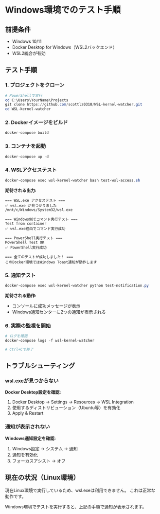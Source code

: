 # Windows環境でのテスト手順

## 前提条件

- Windows 10/11
- Docker Desktop for Windows（WSL2バックエンド）
- WSL2統合が有効

## テスト手順

### 1. プロジェクトをクローン

```powershell
# PowerShellで実行
cd C:\Users\YourName\Projects
git clone https://github.com/scottlz0310/WSL-kernel-watcher.git
cd WSL-kernel-watcher
```

### 2. Dockerイメージをビルド

```powershell
docker-compose build
```

### 3. コンテナを起動

```powershell
docker-compose up -d
```

### 4. WSLアクセステスト

```powershell
docker-compose exec wsl-kernel-watcher bash test-wsl-access.sh
```

**期待される出力:**
```
=== WSL.exe アクセステスト ===
✅ wsl.exe が見つかりました
/mnt/c/Windows/System32/wsl.exe

=== Windows側でコマンド実行テスト ===
Test from container
✅ wsl.exe経由でコマンド実行成功

=== PowerShell実行テスト ===
PowerShell Test OK
✅ PowerShell実行成功

=== 全てのテストが成功しました！ ===
このDocker環境ではWindows Toast通知が動作します
```

### 5. 通知テスト

```powershell
docker-compose exec wsl-kernel-watcher python test-notification.py
```

**期待される動作:**
- コンソールに成功メッセージが表示
- Windows通知センターに2つの通知が表示される

### 6. 実際の監視を開始

```powershell
# ログを確認
docker-compose logs -f wsl-kernel-watcher

# Ctrl+Cで終了
```

## トラブルシューティング

### wsl.exeが見つからない

**Docker Desktop設定を確認:**
1. Docker Desktop → Settings → Resources → WSL Integration
2. 使用するディストリビューション（Ubuntu等）を有効化
3. Apply & Restart

### 通知が表示されない

**Windows通知設定を確認:**
1. Windows設定 → システム → 通知
2. 通知を有効化
3. フォーカスアシスト → オフ

## 現在の状況（Linux環境）

現在Linux環境で実行しているため、wsl.exeは利用できません。
これは正常な動作です。

Windows環境でテストを実行すると、上記の手順で通知が表示されます。
